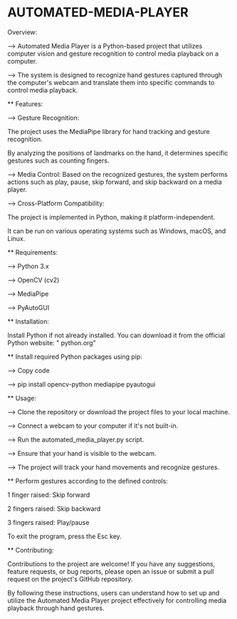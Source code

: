 # AUTOMATED-MEDIA-PLAYER
Overview:

--> Automated Media Player is a Python-based project that utilizes computer vision and gesture recognition to control media playback on a computer.

--> The system is designed to recognize hand gestures captured through the computer's webcam and translate them into specific commands to control media playback.

** Features:

--> Gesture Recognition:

The project uses the MediaPipe library for hand tracking and gesture recognition.

By analyzing the positions of landmarks on the hand, it determines specific gestures such as counting fingers.

--> Media Control: Based on the recognized gestures, the system performs actions such as play, pause, skip forward, and skip backward on a media player.

--> Cross-Platform Compatibility:

The project is implemented in Python, making it platform-independent.

It can be run on various operating systems such as Windows, macOS, and Linux.

** Requirements:

--> Python 3.x

--> OpenCV (cv2)

--> MediaPipe

--> PyAutoGUI

** Installation:

Install Python if not already installed. You can download it from the official Python website: " python.org"

** Install required Python packages using pip:

--> Copy code

--> pip install opencv-python mediapipe pyautogui

** Usage:

--> Clone the repository or download the project files to your local machine.

--> Connect a webcam to your computer if it's not built-in.

--> Run the automated_media_player.py script.

--> Ensure that your hand is visible to the webcam.

--> The project will track your hand movements and recognize gestures.

** Perform gestures according to the defined controls:

1 finger raised: Skip forward

2 fingers raised: Skip backward

3 fingers raised: Play/pause

To exit the program, press the Esc key.

** Contributing:

Contributions to the project are welcome! If you have any suggestions, feature requests, or bug reports, please open an issue or submit a pull request on the project's GitHub repository.

By following these instructions, users can understand how to set up and utilize the Automated Media Player project effectively for controlling media playback through hand gestures.
